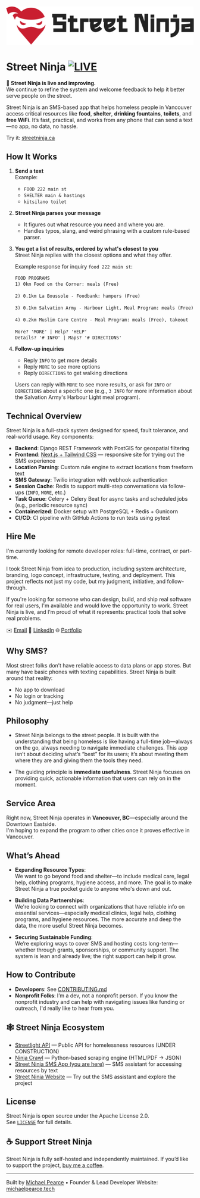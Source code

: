 ![Street Ninja logo](logo.png)

# Street Ninja [![LIVE](https://img.shields.io/badge/status-LIVE-brightgreen)](https://streetninja.ca)

**🚧 Street Ninja is live and improving.**  
We continue to refine the system and welcome feedback to help it better serve people on the street.

Street Ninja is an SMS-based app that helps homeless people in Vancouver access critical resources like **food**, **shelter**, **drinking fountains**, **toilets**, and **free WiFi**. It’s fast, practical, and works from any phone that can send a text—no app, no data, no hassle.

Try it: [streetninja.ca](https://streetninja.ca/try-it-out)


## How It Works

1. **Send a text**  
   Example:  
   - `FOOD 222 main st`  
   - `SHELTER main & hastings`  
   - `kitsilano toilet`

2. **Street Ninja parses your message**  
   - It figures out what resource you need and where you are.
   - Handles typos, slang, and weird phrasing with a custom rule-based parser.

3. **You get a list of results, ordered by what's closest to you**  
   Street Ninja replies with the closest options and what they offer.  

   Example response for inquiry `food 222 main st`:  
   ```
   FOOD PROGRAMS
   1) 0km Food on the Corner: meals (Free) 

   2) 0.1km La Boussole - Foodbank: hampers (Free) 

   3) 0.1km Salvation Army - Harbour Light, Meal Program: meals (Free) 

   4) 0.2km Muslim Care Centre - Meal Program: meals (Free), takeout 

   More? 'MORE' | Help? 'HELP'
   Details? '# INFO' | Maps? '# DIRECTIONS'
   ```

4. **Follow-up inquiries**  
   - Reply `INFO` to get more details  
   - Reply `MORE` to see more options  
   - Reply `DIRECTIONS` to get walking directions

   Users can reply with `MORE` to see more results, or ask for `INFO` or `DIRECTIONS` about a specific one (e.g., `3 INFO` for more information about the Salvation Army's Harbour Light meal program).


## Technical Overview

Street Ninja is a full-stack system designed for speed, fault tolerance, and real-world usage. Key components:

- **Backend**: Django REST Framework with PostGIS for geospatial filtering
- **Frontend**: [Next.js + Tailwind CSS](https://github.com/firstflush/website_street_ninja) — responsive site for trying out the SMS experience
- **Location Parsing**: Custom rule engine to extract locations from freeform text
- **SMS Gateway**: Twilio integration with webhook authentication
- **Session Cache**: Redis to support multi-step conversations via follow-ups (`INFO`, `MORE`, etc.)
- **Task Queue**: Celery + Celery Beat for async tasks and scheduled jobs (e.g., periodic resource sync)
- **Containerized**: Docker setup with PostgreSQL + Redis + Gunicorn
- **CI/CD**: CI pipeline with GitHub Actions to run tests using pytest


## Hire Me

I'm currently looking for remote developer roles: full-time, contract, or part-time.

I took Street Ninja from idea to production, including system architecture, branding, logo concept, infrastructure, testing, and deployment. This project reflects not just my code, but my judgment, initiative, and follow-through.

If you're looking for someone who can design, build, and ship real software for real users, I'm available and would love the opportunity to work. Street Ninja is live, and I’m proud of what it represents: practical tools that solve real problems. 

✉️ [Email](mailto:michaelpearce@streetninja.ca)
🔗 [LinkedIn](https://www.linkedin.com/in/michael-pearce-340279286/)
🌐 [Portfolio](https://michaelpearce.tech)


## Why SMS?

Most street folks don’t have reliable access to data plans or app stores. But many have basic phones with texting capabilities. Street Ninja is built around that reality:  
- No app to download  
- No login or tracking  
- No judgment—just help


## Philosophy

- Street Ninja belongs to the street people. It is built with the understanding that being homeless is like having a full-time job—always on the go, always needing to navigate immediate challenges. This app isn’t about deciding what’s “best” for its users; it’s about meeting them where they are and giving them the tools they need.

- The guiding principle is **immediate usefulness**. Street Ninja focuses on providing quick, actionable information that users can rely on in the moment.


## Service Area

Right now, Street Ninja operates in **Vancouver, BC**—especially around the Downtown Eastside.  
I'm hoping to expand the program to other cities once it proves effective in Vancouver.


## What’s Ahead

- **Expanding Resource Types**:  
  We want to go beyond food and shelter—to include medical care, legal help, clothing programs, hygiene access, and more. The goal is to make Street Ninja a true pocket guide to anyone who's down and out.

- **Building Data Partnerships**:  
  We're looking to connect with organizations that have reliable info on essential services—especially medical clinics, legal help, clothing programs, and hygiene resources. The more accurate and deep the data, the more useful Street Ninja becomes.

- **Securing Sustainable Funding**:  
  We’re exploring ways to cover SMS and hosting costs long-term—whether through grants, sponsorships, or community support. The system is lean and already live; the right support can help it grow.


## How to Contribute

- **Developers**: See [CONTRIBUTING.md](CONTRIBUTING.md)  
- **Nonprofit Folks**: I’m a dev, not a nonprofit person. If you know the nonprofit industry and can help with navigating issues like funding or outreach, I'd really like to hear from you.


## 🕸 Street Ninja Ecosystem

- [Streetlight API](https://github.com/FirstFlush/streetlight-api) — Public API for homelessness resources (UNDER CONSTRUCTION)
- [Ninja Crawl](https://github.com/FirstFlush/ninja_crawl) — Python-based scraping engine (HTML/PDF → JSON)
- [Street Ninja SMS App (you are here)](https://github.com/FirstFlush/street_ninja) — SMS assistant for accessing resources by text
- [Street Ninja Website](https://github.com/FirstFlush/website_street_ninja) — Try out the SMS assistant and explore the project


## License

Street Ninja is open source under the Apache License 2.0.  
See [`LICENSE`](LICENSE) for full details.


## ☕ Support Street Ninja

Street Ninja is fully self-hosted and independently maintained.
If you’d like to support the project, [buy me a coffee](https://www.buymeacoffee.com/firstflush).


---


Built by [Michael Pearce](mailto:michaelpearce@streetninja.ca) • Founder & Lead Developer
Website: [michaelpearce.tech](https://michaelpearce.tech)
